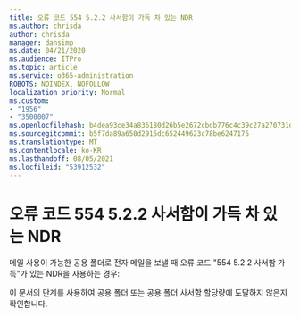 ```yaml
---
title: 오류 코드 554 5.2.2 사서함이 가득 차 있는 NDR
ms.author: chrisda
author: chrisda
manager: dansimp
ms.date: 04/21/2020
ms.audience: ITPro
ms.topic: article
ms.service: o365-administration
ROBOTS: NOINDEX, NOFOLLOW
localization_priority: Normal
ms.custom:
- "1956"
- "3500007"
ms.openlocfilehash: b4dea93ce34a836180d26b5e2672cbdb776c4c39c27a270731d52ceea5bd319f
ms.sourcegitcommit: b5f7da89a650d2915dc652449623c78be6247175
ms.translationtype: MT
ms.contentlocale: ko-KR
ms.lasthandoff: 08/05/2021
ms.locfileid: "53912532"
---
```

# <a name="ndr-with-error-code-554-522-mailbox-full"></a>오류 코드 554 5.2.2 사서함이 가득 차 있는 NDR

메일 사용이 가능한 공용 폴더로 전자 메일을 보낼 때 오류 코드 "554 5.2.2 사서함 가득"가 있는 NDR을 사용하는 경우:  

이 문서의 [](https://aka.ms/554522) 단계를 사용하여 공용 폴더 또는 공용 폴더 사서함 할당량에 도달하지 않은지 확인합니다.
